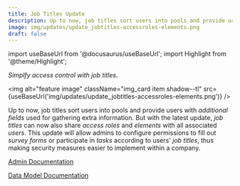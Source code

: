 ```yaml
---
title: Job Titles Update
description: Up to now, job titles sort users into pools and provide users with additional fields used for gathering extra information. But with the latest update, job titles can now also share access roles and elements with all associated users. This update will allow admins to configure permissions to fill out survey forms or participate in tasks according to users' job titles, thus making security measures easier to implement within a company.
image: img/updates/update_jobtitles-accessroles-elements.png
draft: false
---
```


import useBaseUrl from '@docusaurus/useBaseUrl'; 
import Highlight from '@theme/Highlight';

<div className="align-center">
<div className="card">
<div className="card__header">

<span className="hero__subtitle"><em>

Simplfy access control with job titles.

</em></span>

</div>
<div className="card__image">

<img alt="feature image" className="img_card item shadow--tl" src={useBaseUrl('img/updates/update_jobtitles-accessroles-elements.png')} />
<br/>

</div>
<div className="card__body">

Up to now, job titles sort users into pools and provide users with _additional fields_ used for gathering extra information. But with the latest update, _job titles_ can now also share _access roles_ and _elements_ with all associated _users_. This update will allow admins to configure permissions to fill out _survey forms_ or participate in _tasks_ according to users' _job titles_, thus making security measures easier to implement within a company.

</div>
<div className="card__footer text-center align-padding-center">

<a className="button button--info button--block" href="/docs/documentation/admin/admin_jobtitles">Admin Documentation</a>
<br/>

<a className="button button--info button--block" href="/docs/documentation/models/users/model_jobtitles">Data Model Documentation</a>
<br/>

</div>
</div>
</div>
